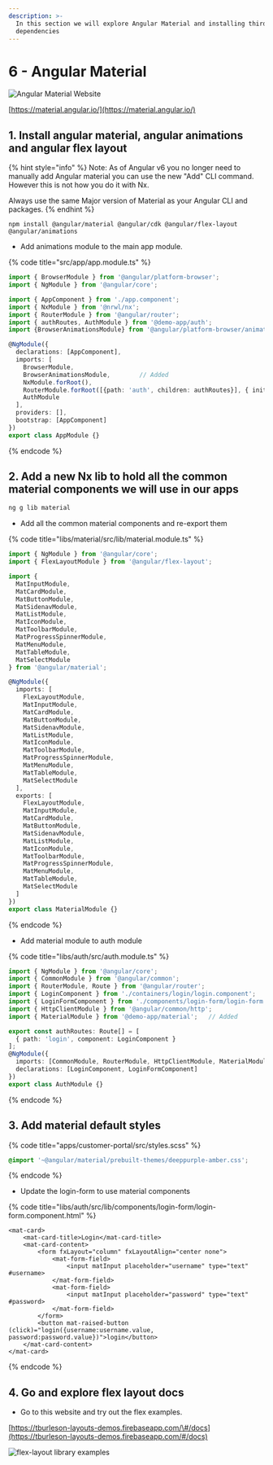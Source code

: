 ```yaml
---
description: >-
  In this section we will explore Angular Material and installing third party
  dependencies
---
```


# 6 - Angular Material

![Angular Material Website](.gitbook/assets/material-site.png)

[https://material.angular.io/](https://material.angular.io/)

## 1. Install angular material, angular animations and angular flex layout

{% hint style="info" %}
Note: As of Angular v6 you no longer need to manually add Angular material you can use the new "Add" CLI command. However this is not how you do it with Nx.

Always use the same Major version of Material as your Angular CLI and packages.
{% endhint %}

```text
npm install @angular/material @angular/cdk @angular/flex-layout @angular/animations
```

* Add animations module to the main app module.

{% code title="src/app/app.module.ts" %}
```typescript
import { BrowserModule } from '@angular/platform-browser';
import { NgModule } from '@angular/core';

import { AppComponent } from './app.component';
import { NxModule } from '@nrwl/nx';
import { RouterModule } from '@angular/router';
import { authRoutes, AuthModule } from '@demo-app/auth';
import {BrowserAnimationsModule} from '@angular/platform-browser/animations';   // Added

@NgModule({
  declarations: [AppComponent],
  imports: [
    BrowserModule,
    BrowserAnimationsModule,        // Added
    NxModule.forRoot(),
    RouterModule.forRoot([{path: 'auth', children: authRoutes}], { initialNavigation: 'enabled' }),
    AuthModule
  ],
  providers: [],
  bootstrap: [AppComponent]
})
export class AppModule {}

```
{% endcode %}

## 2. Add a new Nx lib to hold all the common material components we will use in our apps

```bash
ng g lib material
```

* Add all the common material components and re-export them

{% code title="libs/material/src/lib/material.module.ts" %}
```typescript
import { NgModule } from '@angular/core';
import { FlexLayoutModule } from '@angular/flex-layout';

import {
  MatInputModule,
  MatCardModule,
  MatButtonModule,
  MatSidenavModule,
  MatListModule,
  MatIconModule,
  MatToolbarModule,
  MatProgressSpinnerModule,
  MatMenuModule,
  MatTableModule,
  MatSelectModule
} from '@angular/material';

@NgModule({
  imports: [
    FlexLayoutModule,
    MatInputModule,
    MatCardModule,
    MatButtonModule,
    MatSidenavModule,
    MatListModule,
    MatIconModule,
    MatToolbarModule,
    MatProgressSpinnerModule,
    MatMenuModule,
    MatTableModule,
    MatSelectModule
  ],
  exports: [
    FlexLayoutModule,
    MatInputModule,
    MatCardModule,
    MatButtonModule,
    MatSidenavModule,
    MatListModule,
    MatIconModule,
    MatToolbarModule,
    MatProgressSpinnerModule,
    MatMenuModule,
    MatTableModule,
    MatSelectModule
  ]
})
export class MaterialModule {}
```
{% endcode %}

* Add material module to auth module

{% code title="libs/auth/src/auth.module.ts" %}
```typescript
import { NgModule } from '@angular/core';
import { CommonModule } from '@angular/common';
import { RouterModule, Route } from '@angular/router';
import { LoginComponent } from './containers/login/login.component';
import { LoginFormComponent } from './components/login-form/login-form.component';
import { HttpClientModule } from '@angular/common/http';
import { MaterialModule } from '@demo-app/material';   // Added

export const authRoutes: Route[] = [
  { path: 'login', component: LoginComponent }
];
@NgModule({
  imports: [CommonModule, RouterModule, HttpClientModule, MaterialModule], // Added
  declarations: [LoginComponent, LoginFormComponent]
})
export class AuthModule {}

```
{% endcode %}

## 3. Add material default styles

{% code title="apps/customer-portal/src/styles.scss" %}
```css
@import '~@angular/material/prebuilt-themes/deeppurple-amber.css';
```
{% endcode %}

* Update the login-form to use material components

{% code title="libs/auth/src/lib/components/login-form/login-form.component.html" %}
```markup
<mat-card>
    <mat-card-title>Login</mat-card-title>
    <mat-card-content>
        <form fxLayout="column" fxLayoutAlign="center none">
            <mat-form-field>
                <input matInput placeholder="username" type="text" #username>
            </mat-form-field>
            <mat-form-field>
                <input matInput placeholder="password" type="text" #password>
            </mat-form-field>
        </form>
        <button mat-raised-button (click)="login({username:username.value, password:password.value})">login</button>
    </mat-card-content>
</mat-card>
```
{% endcode %}

## 4. Go and explore flex layout docs

* Go to this website and try out the flex examples.

[https://tburleson-layouts-demos.firebaseapp.com/\#/docs](https://tburleson-layouts-demos.firebaseapp.com/#/docs)

![flex-layout library examples](.gitbook/assets/image%20%2821%29.png)



